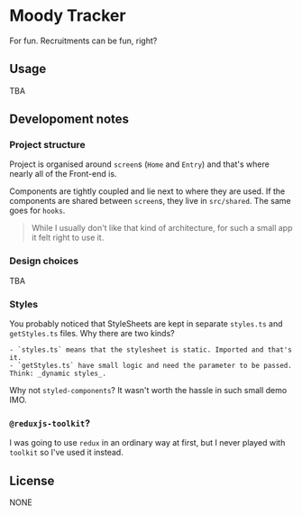 # Moody Tracker

For fun. Recruitments can be fun, right?

## Usage

TBA

## Developoment notes

### Project structure

Project is organised around `screen`s (`Home` and `Entry`) and that's where nearly all of the Front-end is.

Components are tightly coupled and lie next to where they are used. If the components are shared between `screen`s, they live in `src/shared`. The same goes for `hooks`.

> While I usually don't like that kind of architecture, for such a small app it felt right to use it.

### Design choices

TBA

### Styles

You probably noticed that StyleSheets are kept in separate `styles.ts` and `getStyles.ts` files. Why there are two kinds?

    - `styles.ts` means that the stylesheet is static. Imported and that's it.
    - `getStyles.ts` have small logic and need the parameter to be passed. Think: _dynamic styles_.

Why not `styled-components`? It wasn't worth the hassle in such small demo IMO.

### `@reduxjs-toolkit`?

I was going to use `redux` in an ordinary way at first, but I never played with `toolkit` so I've used it instead.

## License

NONE
